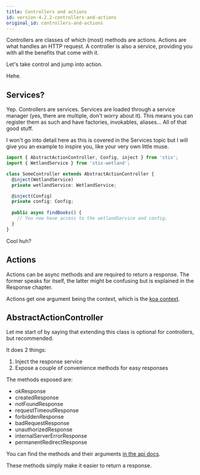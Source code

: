 ```yaml
---
title: Controllers and actions
id: version-4.2.2-controllers-and-actions
original_id: controllers-and-actions
---
```


Controllers are classes of which (most) methods are actions. Actions are what handles an HTTP request. A controller is also a service, providing you with all the benefits that come with it.

Let's take control and jump into action.

Hehe.

## Services?

Yep. Controllers are services. Services are loaded through a service manager (yes, there are multiple, don't worry about it). This means you can register them as such and have factories, invokables, aliases... All of that good stuff.

I won't go into detail here as this is covered in the Services topic but I will give you an example to inspire you, like your very own little muse.

```ts
import { AbstractActionController, Config, inject } from 'stix';
import { WetlandService } from 'stix-wetland';

class SomeController extends AbstractActionController {
  @inject(WetlandService)
  private wetlandService: WetlandService;

  @inject(Config)
  private config: Config;
  
  public async findBooks() {
    // You now have access to the wetlandService and config.
  }
}
```

Cool huh?

## Actions

Actions can be async methods and are required to return a response. The former speaks for itself, the latter might be confusing but is explained in the Response chapter.

Actions get one argument being the context, which is the [koa context](https://koajs.com/#context).

## AbstractActionController

Let me start of by saying that extending this class is optional for controllers, but recommended.

It does 2 things:

1. Inject the response service
2. Expose a couple of convenience methods for easy responses

The methods exposed are:

- okResponse
- createdResponse
- notFoundResponse
- requestTimeoutResponse
- forbiddenResponse
- badRequestResponse
- unauthorizedResponse
- internalServerErrorResponse
- permanentRedirectResponse

You can find the methods and their arguments [in the api docs](../api/classes/abstractactioncontroller).

These methods simply make it easier to return a response.
